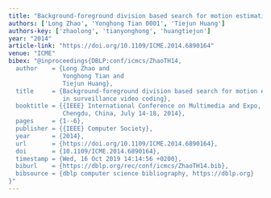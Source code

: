 ```yaml
---
title: "Background-foreground division based search for motion estimation in surveillance video coding"
authors: ['Long Zhao', 'Yonghong Tian 0001', 'Tiejun Huang']
authors-key: ['zhaolong', 'tianyonghong', 'huangtiejun']
year: "2014"
article-link: "https://doi.org/10.1109/ICME.2014.6890164"
venue: "ICME"
bibex: "@inproceedings{DBLP:conf/icmcs/ZhaoTH14,
  author    = {Long Zhao and
               Yonghong Tian and
               Tiejun Huang},
  title     = {Background-foreground division based search for motion estimation
               in surveillance video coding},
  booktitle = {{IEEE} International Conference on Multimedia and Expo, {ICME} 2014,
               Chengdu, China, July 14-18, 2014},
  pages     = {1--6},
  publisher = {{IEEE} Computer Society},
  year      = {2014},
  url       = {https://doi.org/10.1109/ICME.2014.6890164},
  doi       = {10.1109/ICME.2014.6890164},
  timestamp = {Wed, 16 Oct 2019 14:14:56 +0200},
  biburl    = {https://dblp.org/rec/conf/icmcs/ZhaoTH14.bib},
  bibsource = {dblp computer science bibliography, https://dblp.org}
}"
---
```

